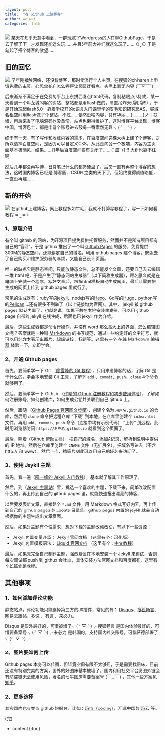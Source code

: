 ```yaml
---
layout: post
title:  "在 Github 上建博客"
author: weiwei
categories: talk
---
```


![](http://imglf0.nosdn.127.net/img/MzVqS0VIeGlFdmx1anpJQ1YzZGEvd21OcXdMcnNWaWsrWXBHYzhsR0dqRUd4TVIvTzVndjlRPT0.png)
某天在知乎无意中看到，一群玩腻了Wordpress的人在聊GithubPage，于是去了解了下，才发现还能这么玩……并且5年前大神们就这么玩了…… ⊙ˍ⊙ 于是勾起了搭个博客的欲望……




## 旧的回忆

![](http://imglf1.nosdn.127.net/img/MzVqS0VIeGlFdm5HYzEwWXRhUTA3T0EyUmpFaWI2TFcrdTEya1V2S0VOZ0IwcWdiKzBlcjdnPT0.png)
早年刚接触网络，还没有博客，那时候流行个人主页，在搜狐的chinaren上申请免费的主页，心思全花在怎么弄得让页面好看点，实际上毫无内容 (￣▽￣") 

后来渐渐不满足于在免费的平台上东拼西凑点html代码，复制粘贴点js特效，某一天看到一个叫龙城闪客的网站，整站都是用flash做的，简直吊炸天(@[]@!!) ，于是开始玩起flash5.0，靠着学校开的c语言入门课里学的皮毛知识研究起AS，买域名租空间用flash做了个整站，不过……依然没啥内容，只有华丽…   ( ＿ ＿)ノ｜扶墙，再后来丢了电脑源码也没备份，站点也懒得维护了，这时博客平台出现，博客中国，博客巴士，都是申请个账号进去鼓捣一番索然无趣  ╮(╯_╰)╭

终于有一天，有了写作和收藏内容的需求，在百度空间这棵大树上建了个博客，之所以选择百度空间，是因为可以自定义CSS，从此走向另一个极端，内容为主页面基本极简风，结果……几年后百度空间宣布关闭了…… (ﾟ皿ﾟﾒ)!!! 大树也靠不住啊

然后几年都没再写博，日常笔记什么的都扔硬盘了，后来一直有再整个博客的想法，这时国内博客已经是 博客园、CSDN 之类的天下了，但始终觉得颜值略低，一直没再建……


## 新的开始

![](http://imglf.nosdn.127.net/img/MzVqS0VIeGlFdm5HYzEwWXRhUTA3SWdtVUVGMzJQZHNPRGM0MVVPRUw0QWl0eUhvRFlsa3V3PT0.png)
在github上建博客，网上教程多如牛毛，我就不打算写教程了，写一下如何看教程 ≖‿≖✧


### 1、原理介绍

有个叫 github 的网站，为开源项目提免费供托管服务，然而并不是所有项目都有自己的“官网”，于是 github 推出了一个叫 [Github Pages](https://pages.github.com/) 的服务，免费提供300M的静态空间，还能绑定自己的域名，利用 github pages 建个博客，既免去了自己购买和维护服务器的麻烦，又能自己设计页面。

唯一的缺点它是静态空间，只能放静态文件，总不能发个文章，还要自己去去编辑一堆 html 吧，于是产生了“静态网站生成器”（以下简称生成器），顾名思义就是在电脑上安装一个程序，写好文章后，根据html模板自动生成网页，最后只需要把生成的网页上传到 github pages 里就行了。

常见的生成器有：ruby写的[jekyll](http://jekyllrb.com/)、nodejs写的[Hexo](https://hexo.io/zh-cn/)、Go写的[Hugo](http://gohugo.io/overview/introduction/)、python写的[Pelican](https://blog.getpelican.com/) …还有很多不列举了（以上链接均为官网）。其中， jekyll 被 github pages 默认内置了，也就是说，如果不想在本地安装生成器，可以用 github page 自带的 jekyll 在线生成，后面也已 jekyll 作为介绍。

最后，这些生成器都是命令行操作，并没有 word 那么高大上的界面，怎么编辑图文呢？答案就是一种叫 [Markdown](https://zh.wikipedia.org/wiki/Markdown) 的书写规范，通过一些约定好的文字符号，就可以用纯文本表示出图片、超级链接、标题等。这里有一个 [在线 Markdown 编辑器](https://maxiang.io/) 体验一下，立即学会。


### 2、开通 Github pages

首先，要简单学一下 Git （[廖雪峰的 Git 教程](http://www.liaoxuefeng.com/wiki/0013739516305929606dd18361248578c67b8067c8c017b000)），只用来建博客的话，了解 Git 是干什么的，学会本地安装 Git 工具，了解下 `add` 、`commit`、`push`、`clone` 4个命令就够用了。

然后，要简单学一下 Github （[许晴的 Github 注册教程和初步使用体验](http://www.cnblogs.com/-XQ-/p/5228045.html)），了解如何注册账号，如何创建库，如何生成公钥并关联到自己 github 上。

然后，跟随 （[Github Pages 官网图文步骤](https://pages.github.com/)），创建个名为 `用户名.github.io` 的仓库，然后用 `clone` 命令把远程仓库 “下载” 到本地，在仓库里创建个 `index.html` 文件，再用 `add`、`commit`、`push` 命令（连接中均有示例代码） “上传” 到远程。此时用浏览器访问 `https://用户名.github.io` 就看到这个页面了。

最后，照着（[Github 帮助文档](https://help.github.com/articles/setting-up-an-apex-domain/#configuring-a-records-with-your-dns-provider)），把自己的域名，添加A记录，解析到说明中提供的 IP 地址。然后在仓库里创建个 `CNAME` 文件（无扩展名），把域名写进去（不含 http:// 和 www），然后上传，稍等片刻就可以用自己的域名来访问了。


### 3、使用 Jeykll 主题

首先，看一遍（[阮一峰的 Jekyll 入门教程](http://www.ruanyifeng.com/blog/2012/08/blogging_with_jekyll.html)），基本就了解其工作原理了。

然后，到（[Jekyll 主题站](http://jekyllthemes.org/)）里，挑选一个喜欢的主题，下载下来，简单改改配置什么的，再上传到自己的 github pages 里，就能快速搭出漂亮的博客。

以后要发表新文章，直接建个 `*.md` 文件，用 Markdown 格式写好内容，再上传到自己的 github pages 的 _posts 目录里，github pages 内置的 jeykll 就会自动根据你的主题生成出文章页面。

然后，如果对主题有个性需求，想对下载的主题改动改动，有以下一些资源：
*  Jekyll 内置变量介绍： [Jekyll 官网文档](http://jekyllrb.com/docs/home/) （这里有个：[汉化版](http://jekyllcn.com/docs/home/)）
*  Jekyll 内置模板语法： [Liquid 官网文档](https://shopify.github.io/liquid/filters/minus/) （这里有个：[中文教程](http://blog.csdn.net/dont27/article/details/38097581)）

最后，如果想完全自己制作主题，强烈建议在本地安装一个 Jekyll 来调试，否则每次调试都 push 到 github 会吐血，具体安装方法官网文档和百度都有，这里有个[长篇完整教程](http://beiyuu.com/github-pages)。


## 其他事项

### 1、如何添加评论功能

静态站点，评论功能只能选择第三方的JS插件，常见的有： [Disqus](http://disqus.com)、[搜狐畅言](http://changyan.kuaizhan.com/)、[网易云跟帖](https://gentie.163.com/info.html)、[多说](http://duoshuo.com/) 、[有言](http://www.uyan.cc/) 、[来必力](https://livere.com/city-demo/city)。

Disqus 是国外最好的，可惜被墙了╮(╯▽╰)╭ 
搜狐畅言 是国内体验最好的，可惜要备案号 ╮(╯▽╰)╭ 
来必力 是韩国的，支持国内社交账号，可惜萨德部署了  ╮(╯▽╰)╭ 

### 2、图片要如何上传

Github pages 本身可以传图，但毕竟空间有限不太够用，于是需要找图床，目前还没有特别完美的方案，国外的好图床基本被墙了，国内利用社交平台发图外链会有防盗链无法使用风险，著名的七牛图床需要备案号 (￣﹏￣) ，其他一些方案见[知乎](https://www.zhihu.com/question/50747615?sort=created)。

### 2、更多选择

其实国内也有类似 github 的服务，比如：[码市（coding）](https://coding.net/)，开源中国的 [码云](http://git.oschina.net/) 等。


(完)


* content
{:toc}
